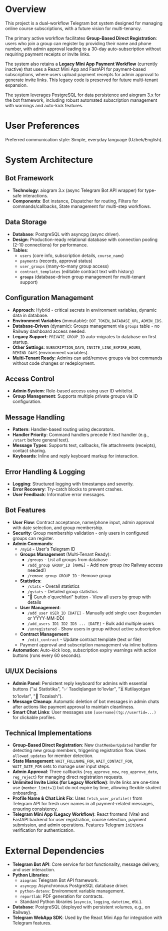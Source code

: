 # Overview

This project is a dual-workflow Telegram bot system designed for managing online course subscriptions, with a future vision for multi-tenancy.

The primary active workflow facilitates **Group-Based Direct Registration**: users who join a group can register by providing their name and phone number, with admin approval leading to a 30-day auto-subscription without requiring payment receipts or invite links.

The system also retains a **Legacy Mini App Payment Workflow** (currently inactive) that uses a React Mini App and FastAPI for payment-based subscriptions, where users upload payment receipts for admin approval to generate invite links. This legacy code is preserved for future multi-tenant expansion.

The system leverages PostgreSQL for data persistence and aiogram 3.x for the bot framework, including robust automated subscription management with warnings and auto-kick features.

# User Preferences

Preferred communication style: Simple, everyday language (Uzbek/English).

# System Architecture

## Bot Framework
- **Technology**: aiogram 3.x (async Telegram Bot API wrapper) for type-safe interactions.
- **Components**: Bot instance, Dispatcher for routing, Filters for commands/callbacks, State management for multi-step workflows.

## Data Storage
- **Database**: PostgreSQL with asyncpg (async driver).
- **Design**: Production-ready relational database with connection pooling (2-10 connections) for performance.
- **Tables**: 
  - `users` (core info, subscription details, `course_name`)
  - `payments` (records, approval status)
  - `user_groups` (many-to-many group access)
  - `contract_templates` (editable contract text with history)
  - **`groups`** (database-driven group management for multi-tenant support)

## Configuration Management
- **Approach**: Hybrid - critical secrets in environment variables, dynamic data in database.
- **Environment Variables** (immutable): `BOT_TOKEN`, `DATABASE_URL`, `ADMIN_IDS`.
- **Database-Driven** (dynamic): Groups management via `groups` table - no Railway dashboard access needed.
- **Legacy Support**: `PRIVATE_GROUP_ID` auto-migrates to database on first startup.
- **Other Settings**: `SUBSCRIPTION_DAYS`, `INVITE_LINK_EXPIRE_HOURS`, `REMIND_DAYS` (environment variables).
- **Multi-Tenant Ready**: Admins can add/remove groups via bot commands without code changes or redeployment.

## Access Control
- **Admin System**: Role-based access using user ID whitelist.
- **Group Management**: Supports multiple private groups via ID configuration.

## Message Handling
- **Pattern**: Handler-based routing using decorators.
- **Handler Priority**: Command handlers precede F.text handler (e.g., `/start` before general text).
- **Message Types**: Supports text, callbacks, file attachments (receipts), contact sharing.
- **Keyboards**: Inline and reply keyboard markup for interaction.

## Error Handling & Logging
- **Logging**: Structured logging with timestamps and severity.
- **Error Recovery**: Try-catch blocks to prevent crashes.
- **User Feedback**: Informative error messages.

## Bot Features
- **User Flow**: Contract acceptance, name/phone input, admin approval with date selection, and group membership.
- **Security**: Group membership validation - only users in configured groups can register.
- **Admin Commands**: 
  - `/myid` - User's Telegram ID
  - **Groups Management** (Multi-Tenant Ready):
    - `/groups` - List all groups from database
    - `/add_group GROUP_ID [NAME]` - Add new group (no Railway access needed!)
    - `/remove_group GROUP_ID` - Remove group
  - **Statistics**:
    - `/stats` - Overall statistics
    - `/gstats` - Detailed group statistics
    - "👥 Guruh o'quvchilari" button - View all users by group with details
  - **User Management**:
    - `/add_user USER_ID [DATE]` - Manually add single user (bugundan or YYYY-MM-DD)
    - `/add_users ID1 ID2 ID3 ... [DATE]` - Bulk add multiple users
    - `/unregistered` - Show users in group without active subscription
  - **Contract Management**:
    - `/edit_contract` - Update contract template (text or file)
  - Payment approval and subscription management via inline buttons
- **Automation**: Auto-kick loop, subscription expiry warnings with action buttons (runs every 60 seconds).

## UI/UX Decisions
- **Admin Panel**: Persistent reply keyboard for admins with essential buttons ("📊 Statistika", "✅ Tasdiqlangan to'lovlar", "⏳ Kutilayotgan to'lovlar", "🧹 Tozalash").
- **Message Cleanup**: Automatic deletion of bot messages in admin chats after actions like payment approval to maintain cleanliness.
- **Smart Chat Links**: User messages use `[username](tg://user?id=...)` for clickable profiles.

## Technical Implementations
- **Group-Based Direct Registration**: New `ChatMemberUpdated` handler for detecting new group members, triggering registration flow. Uses `allowed_updates` for member detection.
- **State Management**: `WAIT_FULLNAME_FOR`, `WAIT_CONTACT_FOR`, `WAIT_DATE_FOR` sets to manage user input steps.
- **Admin Approval**: Three callbacks (`reg_approve_now`, `reg_approve_date`, `reg_reject`) for managing direct registration requests.
- **Unlimited Invite Links (for Legacy Workflow)**: Invite links are one-time use (`member_limit=1`) but do not expire by time, allowing flexible student onboarding.
- **Profile Name & Chat Link Fix**: Uses `fetch_user_profile()` from Telegram API for fresh user names in all payment-related messages, ensuring consistency.
- **Telegram Mini App (Legacy Workflow)**: React frontend (Vite) and FastAPI backend for user registration, course selection, payment submission, and admin operations. Features Telegram `initData` verification for authentication.

# External Dependencies

- **Telegram Bot API**: Core service for bot functionality, message delivery, and user interaction.
- **Python Libraries**:
    - `aiogram`: Telegram Bot API framework.
    - `asyncpg`: Asynchronous PostgreSQL database driver.
    - `python-dotenv`: Environment variable management.
    - `reportlab`: PDF generation for contracts.
    - Standard Python libraries (`asyncio`, `logging`, `datetime`, etc.).
- **Database**: PostgreSQL (deployed with persistent volumes, e.g., on Railway).
- **Telegram WebApp SDK**: Used by the React Mini App for integration with Telegram features.